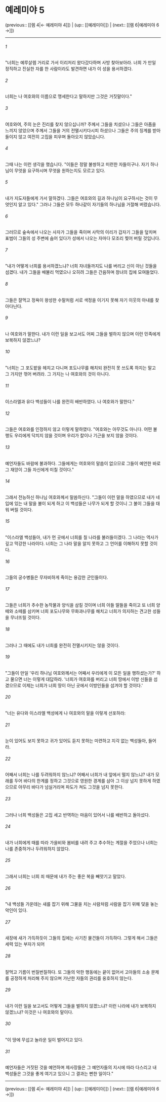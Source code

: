 # 예레미야 5

(previous:: [[렘 4|← 예레미야 4]]) | (up:: [[예레미야]]) | (next:: [[렘 6|예레미야 6 →]])

***




###### 1 

"너희는 예루살렘 거리로 가서 이리저리 왔다갔다하며 사방 찾아보아라. 너희 가 만일 정직하고 진실한 자를 한 사람이라도 발견하면 내가 이 성을 용서하겠다. 



###### 2 

너희는 나 여호와의 이름으로 맹세한다고 말하지만 그것은 거짓말이다." 



###### 3 

여호와여, 주의 눈은 진리를 찾지 않으십니까? 주께서 그들을 치셨으나 그들은 아픔을 느끼지 않았으며 주께서 그들을 거의 전멸시키다시피 하셨으나 그들은 주의 징계를 받아들이지 않고 여전히 고집을 피우며 돌아오지 않았습니다. 



###### 4 

그때 나는 이런 생각을 했습니다. "이들은 정말 불쌍하고 미련한 자들이구나. 자기 하나님이 무엇을 요구하시며 무엇을 원하는지도 모르고 있다. 



###### 5 

내가 지도자들에게 가서 말하겠다. 그들은 여호와의 길과 하나님이 요구하시는 것이 무엇인지 알고 있다." 그러나 그들은 모두 하나같이 자기들의 하나님을 거절해 버렸습니다. 



###### 6 

그러므로 숲속에서 나오는 사자가 그들을 죽이며 사막의 이리가 갑자기 그들을 덮치며 표범이 그들의 성 주변에 숨어 있다가 성에서 나오는 자마다 모조리 찢어 버릴 것입니다. 



###### 7 

"내가 어떻게 너희를 용서하겠느냐? 너희 자녀들까지도 나를 버리고 신이 아닌 것들을 섬겼다. 내가 그들을 배불리 먹였으나 오히려 그들은 간음하며 창녀의 집에 모여들었다. 



###### 8 

그들은 잘먹고 정욕이 왕성한 수말처럼 서로 색정을 이기지 못해 자기 이웃의 아내를 찾아다닌다. 



###### 9 

나 여호와가 말한다. 내가 이런 일을 보고서도 어찌 그들을 벌하지 않으며 이런 민족에게 보복하지 않겠느냐? 



###### 10 

"너희는 그 포도밭을 헤치고 다니며 포도나무를 해치되 완전히 못 쓰도록 하지는 말고 그 가지만 꺾어 버려라. 그 가지는 나 여호와의 것이 아니다. 



###### 11 

이스라엘과 유다 백성들이 나를 완전히 배반하였다. 나 여호와가 말한다." 



###### 12 

그들은 여호와를 인정하지 않고 이렇게 말하였다. "여호와는 아무것도 아니다. 어떤 불행도 우리에게 닥치지 않을 것이며 우리가 칼이나 기근을 보지 않을 것이다. 



###### 13 

예언자들도 바람에 불과하다. 그들에게는 여호와의 말씀이 없으므로 그들이 예언한 바로 그 재앙이 그들 자신에게 미칠 것이다." 



###### 14 

그래서 전능하신 하나님 여호와께서 말씀하신다. "그들이 이런 말을 하였으므로 내가 네 입에 있는 내 말을 불이 되게 하고 이 백성들은 나무가 되게 할 것이니 그 불이 그들을 태워 버릴 것이다. 



###### 15 

"이스라엘 백성들아, 내가 먼 곳에서 너희를 칠 나라를 불러들이겠다. 그 나라는 역사가 깊고 막강한 나라이다. 너희는 그 나라 말을 알지 못하고 그 언어를 이해하지 못할 것이다. 



###### 16 

그들의 궁수병들은 무자비하게 죽이는 용감한 군인들이다. 



###### 17 

그들은 너희가 추수한 농작물과 양식을 삼킬 것이며 너희 아들 딸들을 죽이고 또 너희 양떼와 소떼를 삼키며 너희 포도나무와 무화과나무를 해치고 너희가 의지하는 견고한 성들을 무너뜨릴 것이다. 



###### 18 

그러나 그 때에도 내가 너희를 완전히 전멸시키지는 않을 것이다. 



###### 19 

"그들이 만일 '우리 하나님 여호와께서는 어째서 우리에게 이 모든 일을 행하셨는가?' 하고 물으면 너는 이렇게 대답하라. '너희가 여호와를 버리고 너희 땅에서 이방 신들을 섬겼으므로 이제는 너희가 너희 땅이 아닌 곳에서 이방인들을 섬겨야 할 것이다.' 



###### 20 

"너는 유다와 이스라엘 백성에게 나 여호와의 말을 이렇게 선포하라: 



###### 21 

눈이 있어도 보지 못하고 귀가 있어도 듣지 못하는 미련하고 지각 없는 백성들아, 들어라. 



###### 22 

어째서 너희는 나를 두려워하지 않느냐? 어째서 너희가 내 앞에서 떨지 않느냐? 내가 모래를 두어 바다의 한계를 정하고 그것으로 영원한 경계를 삼아 그 이상 넘지 못하게 하였으므로 아무리 바다가 넘실거리며 파도가 쳐도 그것을 넘지 못한다. 



###### 23 

그러나 너희 백성들은 고집 세고 반역하는 마음이 있어서 나를 배반하고 돌아섰다. 



###### 24 

내가 너희에게 때를 따라 가을비와 봄비를 내려 주고 추수하는 계절을 주었으나 너희는 나를 존중하거나 두려워하지 않았다. 



###### 25 

그래서 너희는 너희 죄 때문에 내가 주는 좋은 복을 빼앗기고 말았다. 



###### 26 

"내 백성들 가운데는 새를 잡기 위해 그물을 치는 사람처럼 사람을 잡기 위해 덫을 놓는 악인이 있다. 



###### 27 

새장에 새가 가득하듯이 그들의 집에는 사기친 물건들이 가득하다. 그렇게 해서 그들은 세력 있는 부자가 되어 



###### 28 

잘먹고 기름이 번질번질하다. 또 그들의 악한 행동에는 끝이 없어서 고아들의 소송 문제를 공정하게 처리해 주지 않으며 가난한 자들의 권리를 옹호하지 않는다. 



###### 29 

내가 이런 일을 보고서도 어떻게 그들을 벌하지 않겠느냐? 이런 나라에 내가 보복하지 않겠느냐? 이것은 나 여호와의 말이다. 



###### 30 

"이 땅에 무섭고 놀라운 일이 벌어지고 있다. 



###### 31 

예언자들은 거짓된 것을 예언하며 제사장들은 그 예언자들의 지시에 따라 다스리고 내 백성들은 그것을 좋게 여기고 있으니 그 결과는 뻔한 일이다."

***

(previous:: [[렘 4|← 예레미야 4]]) | (up:: [[예레미야]]) | (next:: [[렘 6|예레미야 6 →]])
